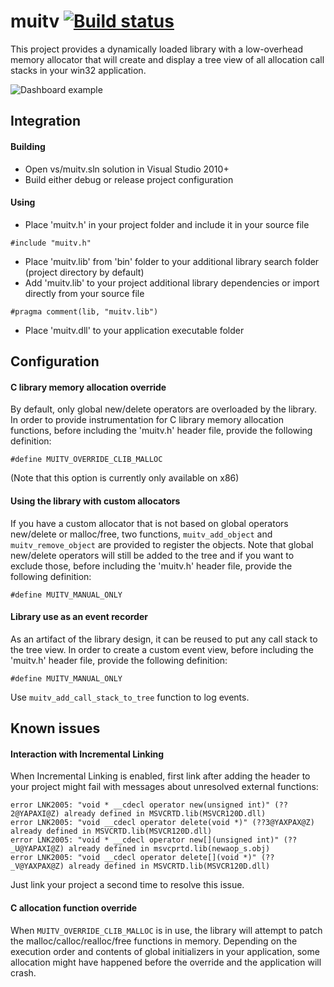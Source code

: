 # muitv [![Build status](https://ci.appveyor.com/api/projects/status/9m9ar7h2y56ri098?svg=true)](https://ci.appveyor.com/project/WheretIB/muitv)

This project provides a dynamically loaded library with a low-overhead memory allocator that will create and display a tree view of all allocation call stacks in your win32 application.

![Dashboard example](http://egoengine.com/trash/fp/img_2015_10_08_23_31_26.png)

## Integration

#### Building
* Open vs/muitv.sln solution in Visual Studio 2010+
* Build either debug or release project configuration

#### Using
* Place 'muitv.h' in your project folder and include it in your source file
```
#include "muitv.h"
```
* Place 'muitv.lib' from 'bin' folder to your additional library search folder (project directory by default)
* Add 'muitv.lib' to your project additional library dependencies or import directly from your source file
```
#pragma comment(lib, "muitv.lib")
```
* Place 'muitv.dll' to your application executable folder

## Configuration

####  C library memory allocation override
By default, only global new/delete operators are overloaded by the library. In order to provide instrumentation for C library memory allocation functions, before including the 'muitv.h' header file, provide the following definition:
```
#define MUITV_OVERRIDE_CLIB_MALLOC
```
(Note that this option is currently only available on x86)

#### Using the library with custom allocators
If you have a custom allocator that is not based on global operators new/delete or malloc/free, two functions, ```muitv_add_object``` and ```muitv_remove_object``` are provided to register the objects.  Note that global new/delete operators will still be added to the tree and if you want to exclude those, before including the 'muitv.h' header file, provide the following definition:
```
#define MUITV_MANUAL_ONLY
```

#### Library use as an event recorder
As an artifact of the library design, it can be reused to put any call stack to the tree view. In order to create a custom event view, before including the 'muitv.h' header file, provide the following definition:
```
#define MUITV_MANUAL_ONLY
```
Use ```muitv_add_call_stack_to_tree``` function to log events.

## Known issues

#### Interaction with Incremental Linking
When Incremental Linking is enabled, first link after adding the header to your project might fail with messages about unresolved external functions:
```
error LNK2005: "void * __cdecl operator new(unsigned int)" (??2@YAPAXI@Z) already defined in MSVCRTD.lib(MSVCR120D.dll)
error LNK2005: "void __cdecl operator delete(void *)" (??3@YAXPAX@Z) already defined in MSVCRTD.lib(MSVCR120D.dll)
error LNK2005: "void * __cdecl operator new[](unsigned int)" (??_U@YAPAXI@Z) already defined in msvcprtd.lib(newaop_s.obj)
error LNK2005: "void __cdecl operator delete[](void *)" (??_V@YAXPAX@Z) already defined in MSVCRTD.lib(MSVCR120D.dll)
```
Just link your project a second time to resolve this issue.

#### C allocation function override
When ```MUITV_OVERRIDE_CLIB_MALLOC``` is in use, the library will attempt to patch the malloc/calloc/realloc/free functions in memory. Depending on the execution order and contents of global initializers in your application, some allocation might have happened before the override and the application will crash.
